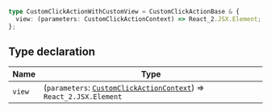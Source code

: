 ```ts
type CustomClickActionWithCustomView = CustomClickActionBase & {
  view: (parameters: CustomClickActionContext) => React_2.JSX.Element;
};
```

## Type declaration

| Name | Type |
| ------ | ------ |
| `view` | (`parameters`: [`CustomClickActionContext`](CustomClickActionContext.md)) => `React_2.JSX.Element` |
